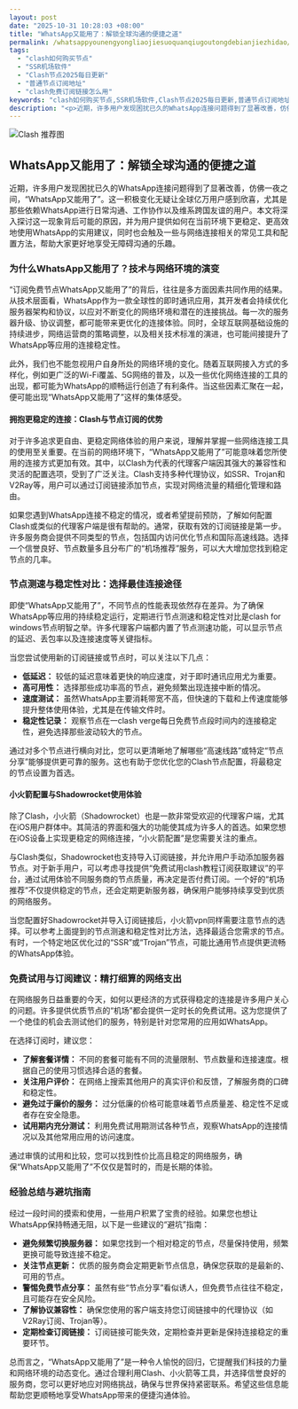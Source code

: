 ```yaml
---
layout: post
date: "2025-10-31 10:28:03 +08:00"
title: "WhatsApp又能用了：解锁全球沟通的便捷之道"
permalink: /whatsappyounengyongliaojiesuoquanqiugoutongdebianjiezhidao/
tags:
  - "clash如何购买节点"
  - "SSR机场软件"
  - "Clash节点2025每日更新"
  - "普通节点订阅地址"
  - "clash免费订阅链接怎么用"
keywords: "clash如何购买节点,SSR机场软件,Clash节点2025每日更新,普通节点订阅地址,clash免费订阅链接怎么用"
description: "<p>近期，许多用户发现困扰已久的WhatsApp连接问题得到了显著改善，仿佛一夜之间，“WhatsApp又能用了”。这一积极变化无疑让全球亿万用户感到欣喜，尤其是那些依赖WhatsApp进行日常沟通、工作协作以及维系跨国友谊的用户。本文将深入探讨这一现象背后可能的原因，并为用户提供如何在当前环境下更稳定、更高效地使用WhatsApp的实用建议，同时也会触及一些与网络连接相关的常见工具和配置方法，帮助大家更好地享受无障碍沟通的乐趣。</p>"
---
```


![Clash 推荐图](https://clashjd.github.io/assets/img/付费机场订阅.png)

## WhatsApp又能用了：解锁全球沟通的便捷之道

<p>近期，许多用户发现困扰已久的WhatsApp连接问题得到了显著改善，仿佛一夜之间，“WhatsApp又能用了”。这一积极变化无疑让全球亿万用户感到欣喜，尤其是那些依赖WhatsApp进行日常沟通、工作协作以及维系跨国友谊的用户。本文将深入探讨这一现象背后可能的原因，并为用户提供如何在当前环境下更稳定、更高效地使用WhatsApp的实用建议，同时也会触及一些与网络连接相关的常见工具和配置方法，帮助大家更好地享受无障碍沟通的乐趣。</p>
<h3>为什么WhatsApp又能用了？技术与网络环境的演变</h3>
<p>“订阅免费节点WhatsApp又能用了”的背后，往往是多方面因素共同作用的结果。从技术层面看，WhatsApp作为一款全球性的即时通讯应用，其开发者会持续优化服务器架构和协议，以应对不断变化的网络环境和潜在的连接挑战。每一次的服务器升级、协议调整，都可能带来更优化的连接体验。同时，全球互联网基础设施的持续进步，网络运营商的策略调整，以及相关技术标准的演进，也可能间接提升了WhatsApp等应用的连接稳定性。</p>
<p>此外，我们也不能忽视用户自身所处的网络环境的变化。随着互联网接入方式的多样化，例如更广泛的Wi-Fi覆盖、5G网络的普及，以及一些优化网络连接的工具的出现，都可能为WhatsApp的顺畅运行创造了有利条件。当这些因素汇聚在一起，便可能出现“WhatsApp又能用了”这样的集体感受。</p>
<h4>拥抱更稳定的连接：Clash与节点订阅的优势</h4>
<p>对于许多追求更自由、更稳定网络体验的用户来说，理解并掌握一些网络连接工具的使用至关重要。在当前的网络环境下，“WhatsApp又能用了”可能意味着您所使用的连接方式更加有效。其中，以Clash为代表的代理客户端因其强大的兼容性和灵活的配置选项，受到了广泛关注。Clash支持多种代理协议，如SSR、Trojan和V2Ray等，用户可以通过订阅链接添加节点，实现对网络流量的精细化管理和路由。</p>
<p>如果您遇到WhatsApp连接不稳定的情况，或者希望提前预防，了解如何配置Clash或类似的代理客户端是很有帮助的。通常，获取有效的订阅链接是第一步。许多服务商会提供不同类型的节点，包括国内访问优化节点和国际高速线路。选择一个信誉良好、节点数量多且分布广的“机场推荐”服务，可以大大增加您找到稳定节点的几率。</p>
<h3>节点测速与稳定性对比：选择最佳连接途径</h3>
<p>即使“WhatsApp又能用了”，不同节点的性能表现依然存在差异。为了确保WhatsApp等应用的持续稳定运行，定期进行节点测速和稳定性对比是clash for windows节点明智之举。许多代理客户端都内置了节点测速功能，可以显示节点的延迟、丢包率以及连接速度等关键指标。</p>
<p>当您尝试使用新的订阅链接或节点时，可以关注以下几点：</p>
<ul>
<li><strong>低延迟：</strong> 较低的延迟意味着更快的响应速度，对于即时通讯应用尤为重要。</li>
<li><strong>高可用性：</strong> 选择那些成功率高的节点，避免频繁出现连接中断的情况。</li>
<li><strong>速度测试：</strong> 虽然WhatsApp主要消耗带宽不高，但快速的下载和上传速度能够提升整体使用体验，尤其是在传输文件时。</li>
<li><strong>稳定性记录：</strong> 观察节点在一clash verge每日免费节点段时间内的连接稳定性，避免选择那些波动较大的节点。</li>
</ul>
<p>通过对多个节点进行横向对比，您可以更清晰地了解哪些“高速线路”或特定“节点分享”能够提供更可靠的服务。这也有助于您优化您的Clash节点配置，将最稳定的节点设置为首选。</p>
<h4>小火箭配置与Shadowrocket使用体验</h4>
<p>除了Clash，小火箭（Shadowrocket）也是一款非常受欢迎的代理客户端，尤其在iOS用户群体中。其简洁的界面和强大的功能使其成为许多人的首选。如果您想在iOS设备上实现更稳定的网络连接，“小火箭配置”是您需要关注的重点。</p>
<p>与Clash类似，Shadowrocket也支持导入订阅链接，并允许用户手动添加服务器节点。对于新手用户，可以考虑寻找提供“免费试用clash教程订阅获取建议”的平台，通过试用体验不同服务商的节点质量，再决定是否付费订阅。一个好的“机场推荐”不仅提供稳定的节点，还会定期更新服务器，确保用户能够持续享受到优质的网络服务。</p>
<p>当您配置好Shadowrocket并导入订阅链接后，小火箭vpn同样需要注意节点的选择。可以参考上面提到的节点测速和稳定性对比方法，选择最适合您需求的节点。有时，一个特定地区优化过的“SSR”或“Trojan”节点，可能比通用节点提供更流畅的WhatsApp体验。</p>
<h3>免费试用与订阅建议：精打细算的网络支出</h3>
<p>在网络服务日益重要的今天，如何以更经济的方式获得稳定的连接是许多用户关心的问题。许多提供优质节点的“机场”都会提供一定时长的免费试用。这为您提供了一个绝佳的机会去测试他们的服务，特别是针对您常用的应用如WhatsApp。</p>
<p>在选择订阅时，建议您：</p>
<ul>
<li><strong>了解套餐详情：</strong> 不同的套餐可能有不同的流量限制、节点数量和连接速度。根据自己的使用习惯选择合适的套餐。</li>
<li><strong>关注用户评价：</strong> 在网络上搜索其他用户的真实评价和反馈，了解服务商的口碑和稳定性。</li>
<li><strong>避免过于廉价的服务：</strong> 过分低廉的价格可能意味着节点质量差、稳定性不足或者存在安全隐患。</li>
<li><strong>试用期内充分测试：</strong> 利用免费试用期测试各种节点，观察WhatsApp的连接情况以及其他常用应用的访问速度。</li>
</ul>
<p>通过审慎的试用和比较，您可以找到性价比高且稳定的网络服务，确保“WhatsApp又能用了”不仅仅是暂时的，而是长期的体验。</p>
<h3>经验总结与避坑指南</h3>
<p>经过一段时间的摸索和使用，一些用户积累了宝贵的经验。如果您也想让WhatsApp保持畅通无阻，以下是一些建议的“避坑”指南：</p>
<ul>
<li><strong>避免频繁切换服务器：</strong> 如果您找到一个相对稳定的节点，尽量保持使用，频繁更换可能导致连接不稳定。</li>
<li><strong>关注节点更新：</strong> 优质的服务商会定期更新节点信息，确保您获取的是最新的、可用的节点。</li>
<li><strong>警惕免费节点分享：</strong> 虽然有些“节点分享”看似诱人，但免费节点往往不稳定，且可能存在安全风险。</li>
<li><strong>了解协议兼容性：</strong> 确保您使用的客户端支持您订阅链接中的代理协议（如V2Ray订阅、Trojan等）。</li>
<li><strong>定期检查订阅链接：</strong> 订阅链接可能失效，定期检查并更新是保持连接稳定的重要环节。</li>
</ul>
<p>总而言之，“WhatsApp又能用了”是一种令人愉悦的回归，它提醒我们科技的力量和网络环境的动态变化。通过合理利用Clash、小火箭等工具，并选择信誉良好的服务商，您可以更好地应对网络挑战，确保与世界保持紧密联系。希望这些信息能帮助您更顺畅地享受WhatsApp带来的便捷沟通体验。</p>